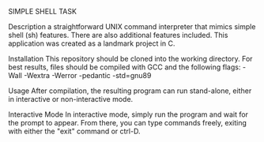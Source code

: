 SIMPLE SHELL TASK

Description
a straightforward UNIX command interpreter that mimics simple shell (sh) features. There are also additional features included. This application was created as a landmark project in C.

Installation
This repository should be cloned into the working directory. For best results, files should be compiled with GCC and the following flags: -Wall -Wextra -Werror -pedantic -std=gnu89

Usage
After compilation, the resulting program can run stand-alone, either in interactive or non-interactive mode.

Interactive Mode
In interactive mode, simply run the program and wait for the prompt to appear. From there, you can type commands freely, exiting with either the "exit" command or ctrl-D.
